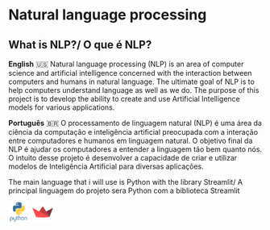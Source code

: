 # Natural language processing
## What is NLP?/ O que é NLP?

**English** 🇺🇸
Natural language processing (NLP) is an area of computer science and artificial intelligence concerned with the interaction between computers and humans in natural language. The ultimate goal of NLP is to help computers understand language as well as we do.
The purpose of this project is to develop the ability to create and use Artificial Intelligence models for various applications.

**Português** 🇧🇷
O processamento de linguagem natural (NLP) é uma área da ciência da computação e inteligência artificial preocupada com a interação entre computadores e humanos em linguagem natural. O objetivo final da NLP é ajudar os computadores a entender a linguagem tão bem quanto nós.
O intuito desse projeto é desenvolver a capacidade de criar e utilizar modelos de Inteligência Artificial para diversas aplicações.


The main language that i will use is Python with the library Streamlit/ A principal linguagem do projeto sera Python com a biblioteca Streamlit

<div>
  <img src="https://raw.githubusercontent.com/devicons/devicon/6910f0503efdd315c8f9b858234310c06e04d9c0/icons/python/python-original-wordmark.svg" title="Python" alt="Python" width="40" height="40"/>&nbsp;
  <img src="https://raw.githubusercontent.com/devicons/devicon/6910f0503efdd315c8f9b858234310c06e04d9c0/icons/streamlit/streamlit-original.svg" title="Streamlit" alt="Streamlit" width="40" height="40"/>&nbsp;

</div>
